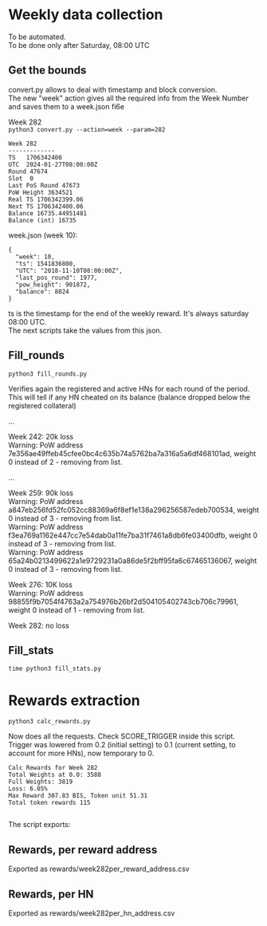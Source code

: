 # Weekly data collection

To be automated.  
To be done only after Saturday, 08:00 UTC


## Get the bounds

convert.py allows to deal with timestamp and block conversion.  
The new "week" action gives all the required info from the Week Number and saves them to a week.json fi6e

Week 282  
`python3 convert.py --action=week --param=282`

```
Week 282
-------------
TS   1706342400
UTC  2024-01-27T08:00:00Z
Round 47674
Slot  0
Last PoS Round 47673
PoW Height 3634521
Real TS 1706342399.06
Next TS 1706342400.06
Balance 16735.44951481
Balance (int) 16735

```

week.json (week 10):
```
{
  "week": 10,
  "ts": 1541836800,
  "UTC": "2018-11-10T08:00:00Z",
  "last_pos_round": 1977,
  "pow_height": 901872,
  "balance": 8024
}
```
 
ts is the timestamp for the end of the weekly reward. It's always saturday 08:00 UTC.  
The next scripts take the values from this json.

## Fill_rounds

`python3 fill_rounds.py`  

Verifies again the registered and active HNs for each round of the period.   
This will tell if any HN cheated on its balance (balance dropped below the registered collateral)

...


Week 242:  20k loss  
Warning: PoW address 7e356ae49ffeb45cfee0bc4c635b74a5762ba7a316a5a6df468101ad, weight 0 instead of 2 - removing from list.

... 

Week 259:  90k loss  
Warning: PoW address a847eb256fd52fc052cc88369a6f8ef1e138a296256587edeb700534, weight 0 instead of 3 - removing from list.  
Warning: PoW address f3ea769a1162e447cc7e54dab0a11fe7ba31f7461a8db6fe03400dfb, weight 0 instead of 3 - removing from list.  
Warning: PoW address 65a24b0213499622a1e9729231a0a86de5f2bff95fa6c67465136067, weight 0 instead of 3 - removing from list.  

Week 276: 10K loss  
Warning: PoW address 98855f9b7054f4763a2a754976b26bf2d504105402743cb706c79961, weight 0 instead of 1 - removing from list.  

Week 282: no loss  


## Fill_stats

`time python3 fill_stats.py`  

# Rewards extraction

`python3 calc_rewards.py`

Now does all the requests. Check SCORE_TRIGGER inside this script.  
Trigger was lowered from 0.2 (initial setting) to 0.1 (current setting, to account for more HNs), now temporary to 0.

```
Calc Rewards for Week 282
Total Weights at 0.0: 3588
Full Weights: 3819
Loss: 6.05%
Max Reward 307.83 BIS, Token unit 51.31
Total token rewards 115


```

The script exports:
 
## Rewards, per reward address  
Exported as rewards/week282per_reward_address.csv

## Rewards, per HN
Exported as rewards/week282per_hn_address.csv
